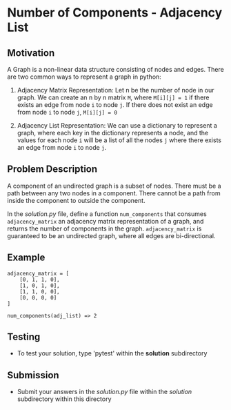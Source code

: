 # Number of Components - Adjacency List

## Motivation
A Graph is a non-linear data structure consisting of nodes and edges. 
There are two common ways to represent a graph in python:

1. Adjacency Matrix Representation:
    Let n be the number of node in our graph.
    We can create an n by n matrix `M`, where `M[i][j] = 1` if there exists an edge from node `i` to node `j`. If there does not exist an edge from node `i` to node `j`, `M[i][j] = 0`

2. Adjacency List Representation:
    We can use a dictionary to represent a graph, where each key in the dictionary represents a node, and the values for each node `i` will be a list of all the nodes `j` where there exists an edge from node `i` to node `j`.

## Problem Description
A component of an undirected graph is a subset of nodes. There must be a path between any two nodes in a component. There cannot be a path from inside the component to outside the component.

In the *solution.py* file, define a function `num_components` that consumes `adjacency_matrix` an adjacency matrix
representation of a graph, and returns the number of components in the graph. `adjacency_matrix` is guaranteed to be an
undirected graph, where all edges are bi-directional.

## Example
```
adjacency_matrix = [
    [0, 1, 1, 0],
    [1, 0, 1, 0],
    [1, 1, 0, 0],
    [0, 0, 0, 0]
]

num_components(adj_list) => 2
```


## Testing
* To test your solution, type 'pytest' within the **solution** subdirectory

## Submission
* Submit your answers in the *solution.py* file within the *solution* subdirectory within this directory
